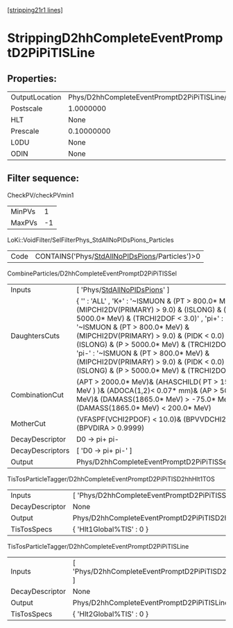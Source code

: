 [[stripping21r1 lines]](./stripping21r1-index)

# StrippingD2hhCompleteEventPromptD2PiPiTISLine

## Properties:

|                |                                                     |
|----------------|-----------------------------------------------------|
| OutputLocation | Phys/D2hhCompleteEventPromptD2PiPiTISLine/Particles |
| Postscale      | 1.0000000                                           |
| HLT            | None                                                |
| Prescale       | 0.10000000                                          |
| L0DU           | None                                                |
| ODIN           | None                                                |

## Filter sequence:

CheckPV/checkPVmin1

|        |     |
|--------|-----|
| MinPVs | 1   |
| MaxPVs | -1  |

LoKi::VoidFilter/SelFilterPhys_StdAllNoPIDsPions_Particles

|      |                                                                                                      |
|------|------------------------------------------------------------------------------------------------------|
| Code | CONTAINS('Phys/[StdAllNoPIDsPions](./stripping21r1-commonparticles-stdallnopidspions)/Particles')\>0 |

CombineParticles/D2hhCompleteEventPromptD2PiPiTISSel

|                  |                                                                                                                                                                                                                                                                                                                                                                                                                                         |
|------------------|-----------------------------------------------------------------------------------------------------------------------------------------------------------------------------------------------------------------------------------------------------------------------------------------------------------------------------------------------------------------------------------------------------------------------------------------|
| Inputs           | [ 'Phys/[StdAllNoPIDsPions](./stripping21r1-commonparticles-stdallnopidspions)' ]                                                                                                                                                                                                                                                                                                                                                     |
| DaughtersCuts    | { '' : 'ALL' , 'K+' : '~ISMUON & (PT \> 800.0\* MeV) & (MIPCHI2DV(PRIMARY) \> 9.0) & (ISLONG) & (P \> 5000.0\* MeV) & (TRCHI2DOF \< 3.0)' , 'pi+' : '~ISMUON & (PT \> 800.0\* MeV) & (MIPCHI2DV(PRIMARY) \> 9.0) & (PIDK \< 0.0) & (ISLONG) & (P \> 5000.0\* MeV) & (TRCHI2DOF \< 3.0)' , 'pi-' : '~ISMUON & (PT \> 800.0\* MeV) & (MIPCHI2DV(PRIMARY) \> 9.0) & (PIDK \< 0.0) & (ISLONG) & (P \> 5000.0\* MeV) & (TRCHI2DOF \< 3.0)' } |
| CombinationCut   | (APT \> 2000.0\* MeV)& (AHASCHILD( PT \> 1500.0\* MeV ) )& (ADOCA(1,2)\< 0.07\* mm)& (AP \> 5000.0\* MeV)& (DAMASS(1865.0\* MeV) \> -75.0\* MeV)& (DAMASS(1865.0\* MeV) \< 200.0\* MeV)                                                                                                                                                                                                                                                 |
| MotherCut        | (VFASPF(VCHI2PDOF) \< 10.0)& (BPVVDCHI2 \> 40.0)& (BPVDIRA \> 0.9999)                                                                                                                                                                                                                                                                                                                                                                   |
| DecayDescriptor  | D0 -\> pi+ pi-                                                                                                                                                                                                                                                                                                                                                                                                                          |
| DecayDescriptors | [ 'D0 -\> pi+ pi-' ]                                                                                                                                                                                                                                                                                                                                                                                                                  |
| Output           | Phys/D2hhCompleteEventPromptD2PiPiTISSel/Particles                                                                                                                                                                                                                                                                                                                                                                                      |

TisTosParticleTagger/D2hhCompleteEventPromptD2PiPiTISD2hhHlt1TOS

|                 |                                                            |
|-----------------|------------------------------------------------------------|
| Inputs          | [ 'Phys/D2hhCompleteEventPromptD2PiPiTISSel' ]           |
| DecayDescriptor | None                                                       |
| Output          | Phys/D2hhCompleteEventPromptD2PiPiTISD2hhHlt1TOS/Particles |
| TisTosSpecs     | { 'Hlt1Global%TIS' : 0 }                                   |

TisTosParticleTagger/D2hhCompleteEventPromptD2PiPiTISLine

|                 |                                                          |
|-----------------|----------------------------------------------------------|
| Inputs          | [ 'Phys/D2hhCompleteEventPromptD2PiPiTISD2hhHlt1TOS' ] |
| DecayDescriptor | None                                                     |
| Output          | Phys/D2hhCompleteEventPromptD2PiPiTISLine/Particles      |
| TisTosSpecs     | { 'Hlt2Global%TIS' : 0 }                                 |
